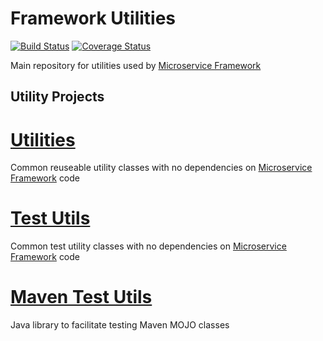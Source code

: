 # Framework Utilities

[![Build Status](https://travis-ci.org/CJSCommonPlatform/framework-utilities.svg?branch=master)](https://travis-ci.org/CJSCommonPlatform/framework-utilities) [![Coverage Status](https://coveralls.io/repos/github/CJSCommonPlatform/framework-utilities/badge.svg?branch=master)](https://coveralls.io/github/CJSCommonPlatform/framework-utilities?branch=master)


Main repository for utilities used by [Microservice Framework](https://github.com/CJSCommonPlatform/microservice_framework)

## Utility Projects

# [Utilities](./utilities/README.md)

Common reuseable utility classes with no dependencies on 
[Microservice Framework](https://github.com/CJSCommonPlatform/microservice_framework) code

# [Test Utils](./test-utils/README.md)

Common test utility classes with no dependencies on 
[Microservice Framework](https://github.com/CJSCommonPlatform/microservice_framework) code

# [Maven Test Utils](./maven-test-utils/README.md)
Java library to facilitate testing Maven MOJO classes
